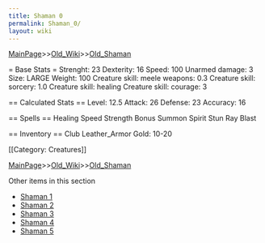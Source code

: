 ```yaml
---
title: Shaman 0
permalink: Shaman_0/
layout: wiki
---
```


[MainPage](/keeperrl_wiki/ "wikilink")>>[Old_Wiki](/keeperrl_wiki/Old_Wiki "wikilink")>>[Old_Shaman](/keeperrl_wiki/Old_Shaman "wikilink")

= Base Stats =
 Strenght: 23
 Dexterity: 16
 Speed: 100
 Unarmed damage: 3
 Size: LARGE
 Weight: 100
 Creature skill: meele weapons: 0.3
 Creature skill: sorcery: 1.0
 Creature skill: healing
 Creature skill: courage: 3

== Calculated Stats ==
 Level: 12.5
 Attack: 26
 Defense: 23
 Accuracy: 16

== Spells ==
 Healing
 Speed
 Strength Bonus
 Summon Spirit
 Stun Ray
 Blast

== Inventory ==
 Club
 Leather_Armor
 Gold: 10-20

[[Category: Creatures]]

[MainPage](/keeperrl_wiki/ "wikilink")>>[Old_Wiki](/keeperrl_wiki/Old_Wiki "wikilink")>>[Old_Shaman](/keeperrl_wiki/Old_Shaman "wikilink")

Other items in this section
-    [Shaman 1](/keeperrl_wiki/Shaman_1 "wikilink")
-    [Shaman 2](/keeperrl_wiki/Shaman_2 "wikilink")
-    [Shaman 3](/keeperrl_wiki/Shaman_3 "wikilink")
-    [Shaman 4](/keeperrl_wiki/Shaman_4 "wikilink")
-    [Shaman 5](/keeperrl_wiki/Shaman_5 "wikilink")
